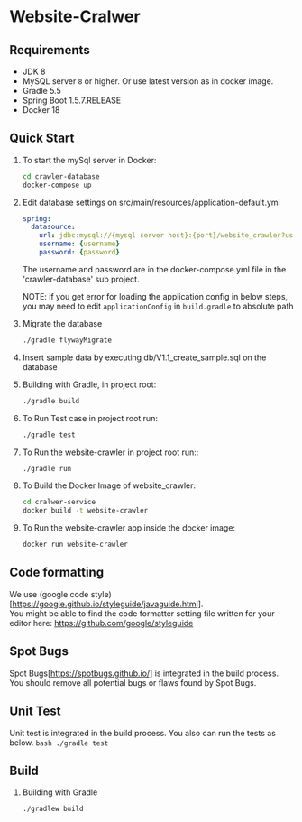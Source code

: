 
# Website-Cralwer

## Requirements
* JDK 8
* MySQL server `8` or higher. Or use latest version as in docker image.
* Gradle 5.5
* Spring Boot 1.5.7.RELEASE
* Docker 18

## Quick Start

1. To start the mySql server in Docker:
   ```bash
   cd crawler-database
   docker-compose up

 2. Edit database settings on src/main/resources/application-default.yml
    ```yaml
    spring:
      datasource:
        url: jdbc:mysql://{mysql server host}:{port}/website_crawler?useSSL=false
        username: {username}
        password: {password}
    ```
    
    The username and password are in the docker-compose.yml file in the 'crawler-database' sub project.
    
    NOTE: if you get error for loading the application config in below steps, you may need to edit `applicationConfig` in `build.gradle` to absolute path
1. Migrate the database
    ```bash
    ./gradle flywayMigrate
    ```
1. Insert sample data by executing db/V1.1_create_sample.sql on the database

3. Building with Gradle, in project root:
    ```bash
    ./gradle build
    ```
4. To Run Test case in project root run:
    ```bash
    ./gradle test
    ```
5. To Run the website-crawler in project root run::
    ```bash
    ./gradle run
    ```

6. To Build the Docker Image of website_crawler: 
    ```bash
    cd cralwer-service
    docker build -t website-crawler
    ```

7. To Run the website-crawler app inside the docker image:
    ```bash
    docker run website-crawler
    ```

## Code formatting
We use (google code style)[https://google.github.io/styleguide/javaguide.html].  
You might be able to find the code formatter setting file written for your editor here: https://github.com/google/styleguide

## Spot Bugs
Spot Bugs[https://spotbugs.github.io/] is integrated in the build process.
You should remove all potential bugs or flaws found by Spot Bugs.

## Unit Test
Unit test is integrated in the build process.
You also can run the tests as below.
    ```bash
    ./gradle test
    ```

## Build
1. Building with Gradle
    ```bash
    ./gradlew build
    ```
